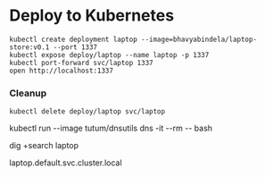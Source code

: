 # Deploy to Kubernetes


```
kubectl create deployment laptop --image=bhavyabindela/laptop-store:v0.1 --port 1337
kubectl expose deploy/laptop --name laptop -p 1337
kubectl port-forward svc/laptop 1337
open http://localhost:1337
```

### Cleanup

```
kubectl delete deploy/laptop svc/laptop
```

kubectl run --image tutum/dnsutils dns -it --rm -- bash

dig +search laptop



laptop.default.svc.cluster.local